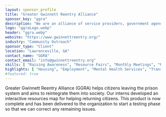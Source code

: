 ```yaml
---
layout: sponsor_profile
title: "Greater Gwinnett Reentry Alliance"
sponsor_key: "ggra"
description: "We are an alliance of service providers, government agencies, and impacted citizens."
logo: "ggraLogo.webp"
header: "ggra.webp"
website: "https://www.gwinnettreentry.org/"
industry: "Community Outreach"
sponsor_type: "Client"
location: "Lawrenceville, GA"
contact_name: "GGRA"
contact_email: "info@gwinnettreentry.org"
skills: [ "Raising Awareness", "Resource Fairs", "Monthly Meetings", "Resource Portal" ]
highlights: [ "Housing", "Employment", "Mental Health Services", "Transporation" ]
#featured: true
---
```

Greater Gwinnett Reentry Alliance (GGRA) helps citizens leaving
the prison system and aims to reintegrate them into society. Our
interns developed an interactive resources map for helping
returning citizens. This product is now complete and has been
delivered to the organization to start a testing phase so that we can
correct any remaining issues.
